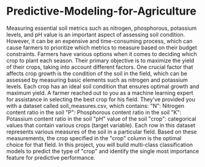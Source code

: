 # Predictive-Modeling-for-Agriculture
Measuring essential soil metrics such as nitrogen, phosphorous, potassium levels, and pH value is an important aspect of assessing soil condition. However, it can be an expensive and time-consuming process, which can cause farmers to prioritize which metrics to measure based on their budget constraints.  Farmers have various options when it comes to deciding which crop to plant each season. Their primary objective is to maximize the yield of their crops, taking into account different factors. One crucial factor that affects crop growth is the condition of the soil in the field, which can be assessed by measuring basic elements such as nitrogen and potassium levels. Each crop has an ideal soil condition that ensures optimal growth and maximum yield.  A farmer reached out to you as a machine learning expert for assistance in selecting the best crop for his field. They've provided you with a dataset called soil_measures.csv, which contains:  "N": Nitrogen content ratio in the soil "P": Phosphorous content ratio in the soil "K": Potassium content ratio in the soil "pH" value of the soil "crop": categorical values that contain various crops (target variable). Each row in this dataset represents various measures of the soil in a particular field. Based on these measurements, the crop specified in the "crop" column is the optimal choice for that field.  In this project, you will build multi-class classification models to predict the type of "crop" and identify the single most importance feature for predictive performance.
